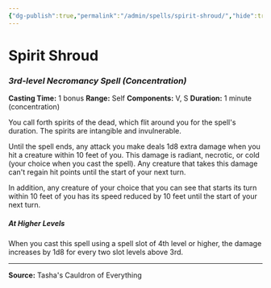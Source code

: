 ```yaml
---
{"dg-publish":true,"permalink":"/admin/spells/spirit-shroud/","hide":true,"updated":"2025-08-05T19:49:54.939+01:00"}
---
```


# Spirit Shroud
### *3rd-level Necromancy Spell* *(Concentration)*
**Casting Time:** 1 bonus
**Range:** Self
**Components:** V, S
**Duration:** 1 minute (concentration)

You call forth spirits of the dead, which flit around you for the spell's duration. The spirits are intangible and invulnerable.

Until the spell ends, any attack you make deals 1d8 extra damage when you hit a creature within 10 feet of you. This damage is radiant, necrotic, or cold (your choice when you cast the spell). Any creature that takes this damage can't regain hit points until the start of your next turn.

In addition, any creature of your choice that you can see that starts its turn within 10 feet of you has its speed reduced by 10 feet until the start of your next turn.

##### At Higher Levels
When you cast this spell using a spell slot of 4th level or higher, the damage increases by 1d8 for every two slot levels above 3rd.

---
**Source:** Tasha's Cauldron of Everything